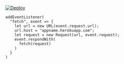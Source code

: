 ﻿[![Deploy](https://www.herokucdn.com/deploy/button.png)](https://dashboard.heroku.com/new?template=https://github.com/Pialian/puslze.git)

```
addEventListener(
  "fetch", event => {
    let url = new URL(event.request.url);
    url.host = "appname.herokuapp.com";
    let request = new Request(url, event.request);
    event.respondWith(
      fetch(request)
    )
  }
)
```
